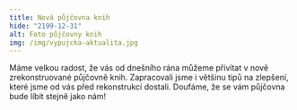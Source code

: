 ```yaml
---
title: Nová půjčovna knih
hide: "2199-12-31"
alt: Foto půjčovny knih
img: /img/vypujcka-aktualita.jpg
---
```


Máme velkou radost, že vás od dnešního rána můžeme přivítat v nově
zrekonstruované půjčovně knih.  Zapracovali jsme i většinu tipů na zlepšení,
které jsme od vás před rekonstrukcí dostali. Doufáme, že se vám půjčovna
bude líbit stejně jako nám!
